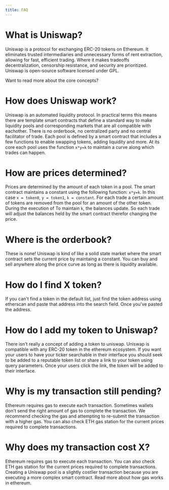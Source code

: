 ```yaml
---
title: FAQ
---
```


# What is Uniswap?

Uniswap is a protocol for exchanging ERC-20 tokens on Ethereum. It eliminates trusted intermediaries and unnecessary forms of rent extraction, allowing for fast, efficient trading. Where it makes tradeoffs decentralization, censorship resistance, and security are prioritized. Uniswap is open-source software licensed under GPL.

Want to read more about the core concepts?
<InlineBoxLink title="Uniswap Documentation" to="/docs/v2" />

# How does Uniswap work?

Uniswap is an automated liquidity protocol. In practical terms this means there are template smart contracts that define a standard way to make liquidity pools and corresponding markets that are all compatible with eachother. There is no orderbook, no centralized party and no central facilitator of trade. Each pool is defined by a smart contract that includes a few functions to enable swapping tokens, adding liquidity and more. At its core each pool uses the function `x*y=k` to maintain a curve along which trades can happen.

# How are prices determined?

Prices are determined by the amount of each token in a pool. The smart contract maintains a constant using the following function: `x*y=k`. In this case `x = token0`, `y = token1`, `k = constant`. For each trade a certain amount of tokens are removed from the pool for an amount of the other token. During the execution of To maintain `k`, the balances update. So each trade will adjust the balances held by the smart contract therefor changing the price.

# Where is the orderbook?

These is none! Uniswap is kind of like a solid state market where the smart contract sets the current price by maintaing a constant. You can buy and sell anywhere along the price curve as long as there is liquidity available.

# How do I find X token?

If you can't find a token in the default list, just find the token address using etherscan and paste that address into the search field. Once you've pasted the address.

# How do I add my token to Uniswap?

There isn't really a concept of adding a token to uniswap. Uniswap is compatible with any ERC-20 token in the ethereum ecosystem. If you want your users to have your ticker searchable in their interface you should seek to be added to a reputable token list or share a link to your token using query parameters. Once your users click the link, the token will be added to their interface.

# Why is my transaction still pending?

Ethereum requires gas to execute each transaction. Sometimes wallets don't send the right amount of gas to complete the transaction. We recommend checking the gas and attempting to re-submit the transaction with a higher gas. You can also check ETH gas station for the current prices required to complete transactions.

# Why does my transaction cost X?

Ethereum requires gas to execute each transaction. You can also check ETH gas station for the current prices required to complete transactions. Creating a Uniswap pool is a slightly costlier transaction because you are executing a more complex smart contract. Read more about how gas works in ethereum.
